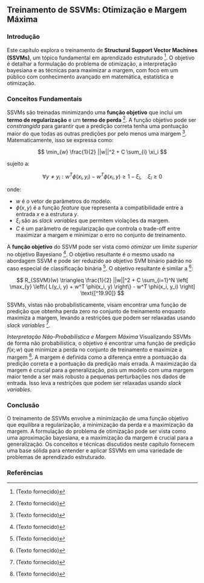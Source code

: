## Treinamento de SSVMs: Otimização e Margem Máxima

### Introdução
Este capítulo explora o treinamento de **Structural Support Vector Machines (SSVMs)**, um tópico fundamental em aprendizado estruturado [^693]. O objetivo é detalhar a formulação do problema de otimização, a interpretação bayesiana e as técnicas para maximizar a margem, com foco em um público com conhecimento avançado em matemática, estatística e otimização.

### Conceitos Fundamentais
SSVMs são treinadas minimizando uma **função objetivo** que inclui um **termo de regularização** e um **termo de perda** [^693].  A função objetivo pode ser *constrangida* para garantir que a predição correta tenha uma pontuação maior do que todas as outras predições por pelo menos uma margem [^693]. Matematicamente, isso se expressa como:

$$ \min_{w} \frac{1}{2} ||w||^2 + C \sum_{i} \xi_i $$

sujeito a:

$$ \forall y \neq y_i: w^T \phi(x_i, y_i) - w^T \phi(x_i, y) \geq 1 - \xi_i, \quad \xi_i \geq 0 $$

onde:
*   $w$ é o vetor de parâmetros do modelo.
*   $\phi(x, y)$ é a função *feature* que representa a compatibilidade entre a entrada $x$ e a estrutura $y$.
*   $\xi_i$ são as *slack variables* que permitem violações da margem.
*   $C$ é um parâmetro de regularização que controla o trade-off entre maximizar a margem e minimizar o erro no conjunto de treinamento.

A **função objetivo** do SSVM pode ser vista como *otimizar um limite superior* no objetivo Bayesiano [^693]. O objetivo resultante é o mesmo usado na abordagem SSVM e pode ser reduzido ao objetivo SVM binário padrão no caso especial de classificação binária [^693].
O objetivo resultante é similar a [^693]:

$$ R_{SSVM}(w) \triangleq \frac{1}{2} ||w||^2 + C \sum_{i=1}^N \left[ \max_{y} \left\{ L(y_i, y) + w^T \phi(x_i, y) \right\} - w^T \phi(x_i, y_i) \right] \text{[^19.90]} $$

SSVMs, vistas não probabilisticamente, visam encontrar uma função de predição que obtenha perda zero no conjunto de treinamento enquanto maximiza a margem, levando a restrições que podem ser relaxadas usando *slack variables* [^693].

*Interpretação Não-Probabilística e Margem Máxima*
Visualizando SSVMs de forma não probabilística, o objetivo é encontrar uma função de predição $f(x; w)$ que minimize a perda no conjunto de treinamento e maximize a margem [^693]. A margem é definida como a diferença entre a pontuação da predição correta e a pontuação da predição mais errada. A maximização da margem é crucial para a generalização, pois um modelo com uma margem maior tende a ser mais robusto a pequenas perturbações nos dados de entrada. Isso leva a restrições que podem ser relaxadas usando *slack variables*.

### Conclusão
O treinamento de SSVMs envolve a minimização de uma função objetivo que equilibra a regularização, a minimização da perda e a maximização da margem. A formulação do problema de otimização pode ser vista como uma aproximação bayesiana, e a maximização da margem é crucial para a generalização. Os conceitos e técnicas discutidos neste capítulo fornecem uma base sólida para entender e aplicar SSVMs em uma variedade de problemas de aprendizado estruturado.

### Referências
[^693]: (Texto fornecido)

<!-- END -->